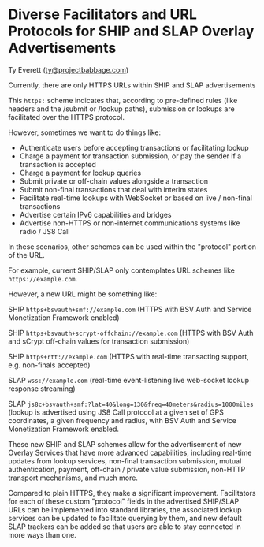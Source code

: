 # Diverse Facilitators and URL Protocols for SHIP and SLAP Overlay Advertisements

Ty Everett (ty@projectbabbage.com)

Currently, there are only HTTPS URLs within SHIP and SLAP advertisements

This `https:` scheme indicates that, according to pre-defined rules (like headers and the /submit or /lookup paths), submission or lookups are facilitated over the HTTPS protocol.

However, sometimes we want to do things like:

- Authenticate users before accepting transactions or facilitating lookup
- Charge a payment for transaction submission, or pay the sender if a transaction is accepted
- Charge a payment for lookup queries
- Submit private or off-chain values alongside a transaction
- Submit non-final transactions that deal with interim states
- Facilitate real-time lookups with WebSocket or based on live / non-final transactions
- Advertise certain IPv6 capabilities and bridges
- Advertise non-HTTPS or non-internet communications systems like radio / JS8 Call

In these scenarios, other schemes can be used within the "protocol" portion of the URL.

For example, current SHIP/SLAP only contemplates URL schemes like `https://example.com`.

However, a new URL might be something like:

SHIP `https+bsvauth+smf://example.com` (HTTPS with BSV Auth and Service Monetization Framework enabled)

SHIP `https+bsvauth+scrypt-offchain://example.com` (HTTPS with BSV Auth and sCrypt off-chain values for transaction submission)

SHIP `https+rtt://example.com` (HTTPS with real-time transacting support, e.g. non-finals accepted)

SLAP `wss://example.com` (real-time event-listening live web-socket lookup response streaming)

SLAP `js8c+bsvauth+smf:?lat=40&long=130&freq=40meters&radius=1000miles` (lookup is advertised using JS8 Call protocol at a given set of GPS coordinates, a given frequency and radius, with BSV Auth and Service Monetization Framework enabled.

These new SHIP and SLAP schemes allow for the advertisement of new Overlay Services that have more advanced capabilities, including real-time updates from lookup services, non-final transaction submission, mutual authentication, payment, off-chain / private value submission, non-HTTP transport mechanisms, and much more.

Compared to plain HTTPS, they make a significant improvement. Facilitators for each of these custom "protocol" fields in the advertised SHIP/SLAP URLs can be implemented into standard libraries, the associated lookup services can be updated to facilitate querying by them, and new default SLAP trackers can be added so that users are able to stay connected in more ways than one.
